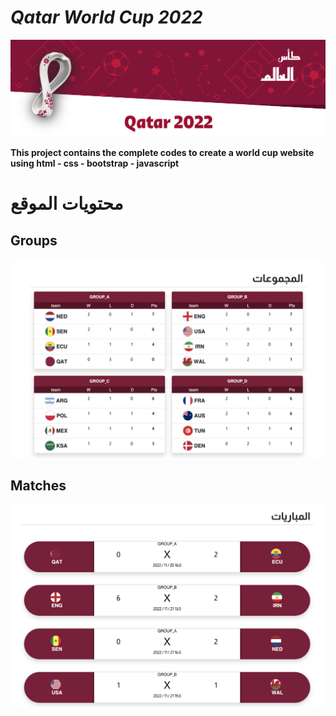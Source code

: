 # *Qatar World Cup 2022*
![alt text](images/header.png)

**This project contains the complete codes to create a world cup website using html - css - bootstrap - javascript**


# محتويات الموقع

## Groups
![alt text](images/groups.png)

## Matches
![alt text](images/matches.png)
